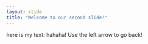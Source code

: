 ```yaml
---
layout: slide
title: "Welcome to our second slide!"
---
```

here is my text: hahaha!
Use the left arrow to go back! 
